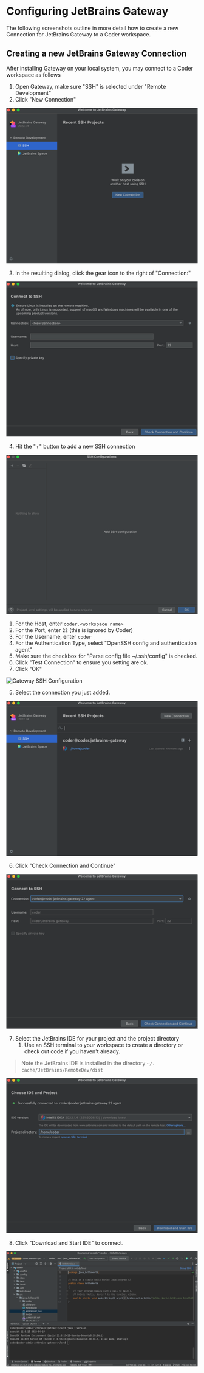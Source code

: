 # Configuring JetBrains Gateway

The following screenshots outline in more detail how to create a new Connection
for JetBrains Gateway to a Coder workspace.

## Creating a new JetBrains Gateway Connection

After installing Gateway on your local system, you may connect to a Coder
workspace as follows

1. Open Gateway, make sure "SSH" is selected under "Remote Development"
2. Click "New Connection"

![Gateway Home](../images/gateway/gateway-home.png)

3. In the resulting dialog, click the gear icon to the right of "Connection:"

![Gateway New Connection](../images/gateway/gateway-new-connection.png)

4. Hit the "+" button to add a new SSH connection

![Gateway Add Connection](../images/gateway/gateway-add-ssh-configuration.png)

   1. For the Host, enter `coder.<workspace name>`
   2. For the Port, enter `22` (this is ignored by Coder)
   3. For the Username, enter `coder`
   4. For the Authentication Type, select "OpenSSH config and authentication
      agent"
   5. Make sure the checkbox for "Parse config file ~/.ssh/config" is checked.
   6. Click "Test Connection" to ensure you setting are ok.
   7. Click "OK"

![Gateway SSH
Configuration](../images/gateway/gateway-create-ssh-configuration.png)

5. Select the connection you just added.

![Gateway Welcome](../images/gateway/gateway-welcome.png)

6. Click "Check Connection and Continue"

![Gateway Continue](../images/gateway/gateway-continue.png)

7. Select the JetBrains IDE for your project and the project directory
   1. Use an SSH terminal to your workspace to create a directory or check out
      code if you haven't already.

> Note the JetBrains IDE is installed in the directory `~/.
> cache/JetBrains/RemoteDev/dist`

![Gateway Choose IDE](../images/gateway/gateway-choose-ide.png)

8. Click "Download and Start IDE" to connect.

![Gateway IDE Opened](../images/gateway/gateway-intellij-opened.png)


